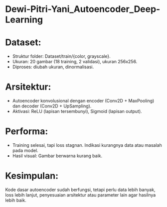 # Dewi-Pitri-Yani_Autoencoder_Deep-Learning

# Dataset:
- Struktur folder: Dataset/train/{color, grayscale}.
- Ukuran: 20 gambar (18 training, 2 validasi), ukuran 256x256.
- Diproses: diubah ukuran, dinormalisasi.

# Arsitektur:
- Autoencoder konvolusional dengan encoder (Conv2D + MaxPooling) dan decoder (Conv2D + UpSampling).
- Aktivasi: ReLU (lapisan tersembunyi), Sigmoid (lapisan output).

# Performa:
- Training selesai, tapi loss stagnan. Indikasi kurangnya data atau masalah pada model.
- Hasil visual: Gambar berwarna kurang baik.

# Kesimpulan:
Kode dasar autoencoder sudah berfungsi, tetapi perlu data lebih banyak, loss lebih lanjut, penyesuaian arsitektur atau parameter lain agar hasilnya lebih baik. 
